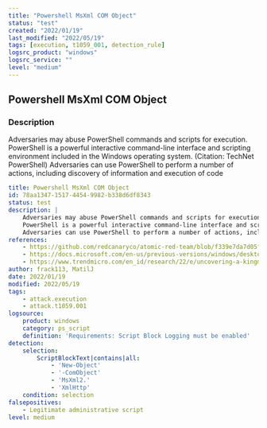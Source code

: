 ```yaml
---
title: "Powershell MsXml COM Object"
status: "test"
created: "2022/01/19"
last_modified: "2022/05/19"
tags: [execution, t1059_001, detection_rule]
logsrc_product: "windows"
logsrc_service: ""
level: "medium"
---
```


## Powershell MsXml COM Object

### Description

Adversaries may abuse PowerShell commands and scripts for execution.
PowerShell is a powerful interactive command-line interface and scripting environment included in the Windows operating system. (Citation: TechNet PowerShell)
Adversaries can use PowerShell to perform a number of actions, including discovery of information and execution of code


```yml
title: Powershell MsXml COM Object
id: 78aa1347-1517-4454-9982-b338d6df8343
status: test
description: |
    Adversaries may abuse PowerShell commands and scripts for execution.
    PowerShell is a powerful interactive command-line interface and scripting environment included in the Windows operating system. (Citation: TechNet PowerShell)
    Adversaries can use PowerShell to perform a number of actions, including discovery of information and execution of code
references:
    - https://github.com/redcanaryco/atomic-red-team/blob/f339e7da7d05f6057fdfcdd3742bfcf365fee2a9/atomics/T1059.001/T1059.001.md#atomic-test-7---powershell-msxml-com-object---with-prompt
    - https://docs.microsoft.com/en-us/previous-versions/windows/desktop/ms766431(v=vs.85)
    - https://www.trendmicro.com/en_id/research/22/e/uncovering-a-kingminer-botnet-attack-using-trend-micro-managed-x.html
author: frack113, MatilJ
date: 2022/01/19
modified: 2022/05/19
tags:
    - attack.execution
    - attack.t1059.001
logsource:
    product: windows
    category: ps_script
    definition: 'Requirements: Script Block Logging must be enabled'
detection:
    selection:
        ScriptBlockText|contains|all:
            - 'New-Object'
            - '-ComObject'
            - 'MsXml2.'
            - 'XmlHttp'
    condition: selection
falsepositives:
    - Legitimate administrative script
level: medium

```
